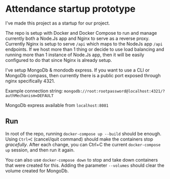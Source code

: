 # Attendance startup prototype

I've made this project as a startup for our project.

The repo is setup with Docker and Docker Compose to run and manage currently both a Node.Js app and Nginx to serve as a reverse proxy. Currently Nginx is setup to serve `/api` which maps to the NodeJs app `/api` endpoints. If we host more than 1 thing or decide to use load balancing and running more than 1 instance of Node.Js app, then it will be easily configured to do that since Nginx is already setup.

I've setup MongoDb & mondodb express. If you want to use a CLI or MongoDb compass, then currently there is a public port exposed through nginx specifically 4321.

Example connection string: `mongodb://root:rootpassword@localhost:4321/?authMechanism=DEFAULT`

MongoDb express available from `localhost:8081`

## Run

In root of the repo, running `docker-compose up --build` should be enough. Using `Ctrl+C` (cancel/quit command) should make the containers stop *gracefully*.
After each change, you can Ctrl+C the current `docker-compose up` session, and then run it again.

You can also use `docker-compose down` to stop and take down containers that were created for this. Adding the parameter `--volumes` should clear the volume created for MongoDb.
